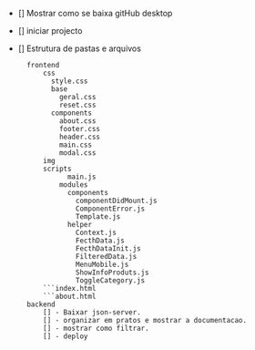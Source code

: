 

- [] Mostrar como se baixa gitHub desktop
- [] iniciar projecto

- [] Estrutura de pastas e arquivos

  ```
    frontend
        css
          style.css
          base
            geral.css
            reset.css
          components
            about.css
            footer.css
            header.css
            main.css
            modal.css
        img
        scripts
              main.js
            modules
              components
                componentDidMount.js
                ComponentError.js
                Template.js
              helper
                Context.js
                FecthData.js
                FecthDataInit.js
                FilteredData.js
                MenuMobile.js
                ShowInfoProduts.js
                ToggleCategory.js
        ```index.html
        ```about.html
    backend
        [] - Baixar json-server.
        [] - organizar em pratos e mostrar a documentacao.
        [] - mostrar como filtrar.
        [] - deploy
   